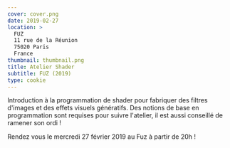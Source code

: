 ```yaml
---
cover: cover.png
date: 2019-02-27
location: >
  FUZ
  11 rue de la Réunion
  75020 Paris
  France
thumbnail: thumbnail.png
title: Atelier Shader
subtitle: FUZ (2019)
type: cookie
---
```


Introduction à la programmation de shader pour fabriquer des filtres d'images et des effets visuels génératifs. Des notions de base en programmation sont requises pour suivre l'atelier, il est aussi conseillé de ramener son ordi !

Rendez vous le mercredi 27 février 2019 au Fuz à partir de 20h !

